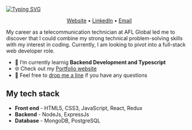 <!-- Heading -->
[![Typing SVG](https://readme-typing-svg.demolab.com?font=Fira+Code&size=36&pause=60000&color=7FB1F4&background=5C3AFF00&center=true&width=1024&lines=Hi+there%2C+I'm+Mykhailo+Zapolskyi)](https://git.io/typing-svg)

<!-- Contacts -->
<p align="center">
  <a href="https://mzapolskyi.tech" target="_blank" rel="noopener noreferrer">Website</a> •
  <a href="https://www.linkedin.com/in/mikhailzapolskyi" target="_blank" rel="noopener noreferrer">LinkedIn</a> •
  <a href="mailto:mykhailo.zapolskyi@gmail.com" target="_blank" rel="noopener noreferrer">Email</a>
</p>

<!-- Profile -->
My career as a telecommunication technician at AFL Global led me to discover that I could combine my strong technical problem-solving skills with my interest in coding. Currently, I am looking to pivot into a full-stack web developer role.

<!-- Current State -->
<ul>
     <li>🔭 I’m currently learnig <strong>Backend Development and Typescript</strong></li>
     <li>🌐 Check out my <a href="https://mzapolskyi.tech" target="_blank" rel="noopener noreferrer">Portfolio website</a></li>
     <li>💬 Feel free to <a href="mailto:mykhailo.zapolskyi@gmail.com" target="_blank" rel="noopener noreferrer">drop me a line</a> if you have any questions</li>
</ul>

<!-- TECH STACK -->

<h2>My tech stack</h2>
<ul>
     <li><strong>Front end</strong> - HTML5, CSS3, JavaScript, React, Redux</li>
     <li><strong>Backend</strong> - NodeJs, ExpressJs</li>
     <li><strong>Database</strong> - MongoDB, PostgreSQL</li>
</ul>

